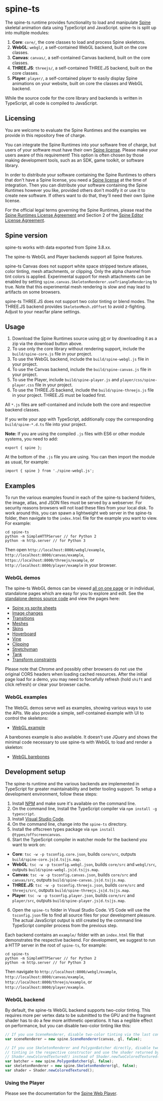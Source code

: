 # spine-ts

The spine-ts runtime provides functionality to load and manipulate [Spine](http://esotericsoftware.com) skeletal animation data using TypeScript and JavaScript. spine-ts is split
up into multiple modules:

1. **Core**: `core/`, the core classes to load and process Spine skeletons.
1. **WebGL**: `webgl/`, a self-contained WebGL backend, built on the core classes.
1. **Canvas**: `canvas/`, a self-contained Canvas backend, built on the core classes.
1. **THREE.JS**: `threejs/`, a self-contained THREE.JS backend, built on the core classes.
1. **Player**: `player/`, a self-contained player to easily display Spine animations on your website, built on core the classes and WebGL backend.

While the source code for the core library and backends is written in TypeScript, all code is compiled to JavaScript.

## Licensing

You are welcome to evaluate the Spine Runtimes and the examples we provide in this repository free of charge.

You can integrate the Spine Runtimes into your software free of charge, but users of your software must have their own [Spine license](https://esotericsoftware.com/spine-purchase). Please make your users aware of this requirement! This option is often chosen by those making development tools, such as an SDK, game toolkit, or software library.

In order to distribute your software containing the Spine Runtimes to others that don't have a Spine license, you need a [Spine license](https://esotericsoftware.com/spine-purchase) at the time of integration. Then you can distribute your software containing the Spine Runtimes however you like, provided others don't modify it or use it to create new software. If others want to do that, they'll need their own Spine license.

For the official legal terms governing the Spine Runtimes, please read the [Spine Runtimes License Agreement](http://esotericsoftware.com/spine-runtimes-license) and Section 2 of the [Spine Editor License Agreement](http://esotericsoftware.com/spine-editor-license#s2).

## Spine version

spine-ts works with data exported from Spine 3.8.xx.

The spine-ts WebGL and Player backends support all Spine features.

spine-ts Canvas does not support white space stripped texture atlases, color tinting, mesh attachments, or clipping. Only the alpha channel from tint colors is applied. Experimental support for mesh attachments can be enabled by setting `spine.canvas.SkeletonRenderer.useTriangleRendering` to true. Note that this experimental mesh rendering is slow and may lead to artifacts on some browsers.

spine-ts THREE.JS does not support two color tinting or blend modes. The THREE.JS backend provides `SkeletonMesh.zOffset` to avoid z-fighting. Adjust to your near/far plane settings.

## Usage

1. Download the Spine Runtimes source using [git](https://help.github.com/articles/set-up-git) or by downloading it as a zip via the download button above.
2. To use only the core library without rendering support, include the `build/spine-core.js` file in your project.
3. To use the WebGL backend, include the `build/spine-webgl.js` file in your project.
3. To use the Canvas backend, include the `build/spine-canvas.js` file in your project.
4. To use the Player, include `build/spine-player.js` and `player/css/spine-player.css` file in your project.
5. To use the THREE.JS backend, include the `build/spine-threejs.js` file in your project. THREE.JS must be loaded first.

All `*.js` files are self-contained and include both the core and respective backend classes.

If you write your app with TypeScript, additionally copy the corresponding `build/spine-*.d.ts` file into your project.

**Note:** If you are using the compiled `.js` files with ES6 or other module systems, you need to add:

```
export { spine };
```

At the bottom of the `.js` file you are using. You can then import the module as usual, for example:

```
import { spine } from './spine-webgl.js';
```

## Examples

To run the various examples found in each of the spine-ts backend folders, the image, atlas, and JSON files must be served by a webserver. For security reasons browsers will not load these files from your local disk. To work around this, you can spawn a lightweight web server in the spine-ts folder, then navigate to the `index.html` file for the example you want to view. For example:

```
cd spine-ts
python -m SimpleHTTPServer // for Python 2
python -m http.server // for Python 3
```

Then open `http://localhost:8000/webgl/example`, `http://localhost:8000/canvas/example`, `https://localhost:8000/threejs/example`, or `http://localhost:8000/player/example` in your browser.

### WebGL demos

The spine-ts WebGL demos can be viewed [all on one page](http://esotericsoftware.com/spine-demos/) or in individual, standalone pages which are easy for you to explore and edit. See the [standalone demos source code](webgl/demos) and view the pages here:

- [Spine vs sprite sheets](http://rawgit.com/EsotericSoftware/spine-runtimes/3.8/spine-ts/webgl/demos/spritesheets.html)
- [Image changes](http://rawgit.com/EsotericSoftware/spine-runtimes/3.8/spine-ts/webgl/demos/imagechanges.html)
- [Transitions](http://rawgit.com/EsotericSoftware/spine-runtimes/3.8/spine-ts/webgl/demos/transitions.html)
- [Meshes](http://rawgit.com/EsotericSoftware/spine-runtimes/3.8/spine-ts/webgl/demos/meshes.html)
- [Skins](http://rawgit.com/EsotericSoftware/spine-runtimes/3.8/spine-ts/webgl/demos/skins.html)
- [Hoverboard](http://rawgit.com/EsotericSoftware/spine-runtimes/3.8/spine-ts/webgl/demos/hoverboard.html)
- [Vine](http://rawgit.com/EsotericSoftware/spine-runtimes/3.8/spine-ts/webgl/demos/vine.html)
- [Clipping](http://rawgit.com/EsotericSoftware/spine-runtimes/3.8/spine-ts/webgl/demos/clipping.html)
- [Stretchyman](http://rawgit.com/EsotericSoftware/spine-runtimes/3.8/spine-ts/webgl/demos/stretchyman.html)
- [Tank](http://rawgit.com/EsotericSoftware/spine-runtimes/3.8/spine-ts/webgl/demos/tank.html)
- [Transform constraints](http://rawgit.com/EsotericSoftware/spine-runtimes/3.8/spine-ts/webgl/demos/transforms.html)

Please note that Chrome and possibly other browsers do not use the original CORS headers when loading cached resources. After the initial page load for a demo, you may need to forcefully refresh (hold `shift` and click refresh) or clear your browser cache.

### WebGL examples

The WebGL demos serve well as examples, showing various ways to use the APIs. We also provide a simple, self-contained example with UI to control the skeletons:

- [WebGL example](http://rawgit.com/EsotericSoftware/spine-runtimes/3.8/spine-ts/webgl/example/index.html)

A barebones example is also available. It doesn't use JQuery and shows the minimal code necessary to use spine-ts with WebGL to load and render a skeleton:

- [WebGL barebones](http://rawgit.com/EsotericSoftware/spine-runtimes/3.8/spine-ts/webgl/example/barebones.html)

## Development setup

The spine-ts runtime and the various backends are implemented in TypeScript for greater maintainability and better tooling support. To setup a development environment, follow these steps:

1. Install [NPM](https://nodejs.org/en/download/) and make sure it's available on the command line.
2. On the command line, Install the TypeScript compiler via `npm install -g typescript`.
3. Install [Visual Studio Code](https://code.visualstudio.com/).
4. On the command line, change into the `spine-ts` directory.
5. Install the offscreen types package via `npm install @types/offscreencanvas`.
5. Start the TypeScript compiler in watcher mode for the backend you want to work on:
  * **Core**: `tsc -w -p tsconfig.core.json`, builds `core/src`, outputs `build/spine-core.js|d.ts|js.map`.
  * **WebGL**: `tsc -w -p tsconfig.webgl.json`, builds `core/src` and `webgl/src`, outputs `build/spine-webgl.js|d.ts|js.map`.
  * **Canvas**: `tsc -w -p tsconfig.canvas.json`, builds `core/src` and `canvas/src`, outputs `build/spine-canvas.js|d.ts|js.map`.
  * **THREE.JS**: `tsc -w -p tsconfig.threejs.json`, builds `core/src` and `threejs/src`, outputs `build/spine-threejs.js|d.ts|js.map`.
  * **Player**: `tsc -w -p tsconfig.player.json`, builds `core/src` and `player/src`, outputs `build/spine-player.js|d.ts|js.map`.
6. Open the `spine-ts` folder in Visual Studio Code. VS Code will use the `tsconfig.json` file to find all source files for your development pleasure. The actual JavaScript output is still created by the command line TypeScript compiler process from the previous step.

Each backend contains an `example/` folder with an `index.html` file that demonstrates the respective backend. For development, we suggest to run a HTTP server in the root of `spine-ts`, for example:

```
cd spine-ts
python -m SimpleHTTPServer // for Python 2
python -m http.server // for Python 3
```

Then navigate to `http://localhost:8000/webgl/example`, `http://localhost:8000/canvas/example`, `http://localhost:8000/threejs/example`, or `http://localhost:8000/player/example`.

### WebGL backend

By default, the spine-ts WebGL backend supports two-color tinting. This requires more per vertex data to be submitted to the GPU and the fragment shader has to do a few more arithmetic operations. It has a neglible effect on performance, but you can disable two-color tinting like this:

```javascript
// If you use SceneRenderer, disable two-color tinting via the last constructor argument.
var sceneRenderer = new spine.SceneRenderer(canvas, gl, false);

// If you use SkeletonRenderer and PolygonBatcher directly, disable two-color
// tinting in the respective constructor and use the shader returned by
// Shader.newColoredTextured() instead of Shader.newTwoColoredTextured().
var batcher = new spine.PolygonBatcher(gl, false);
var skeletonRenderer = new spine.SkeletonRenderer(gl, false);
var shader = Shader.newColoredTextured();
```

### Using the Player

Please see the documentation for the [Spine Web Player](https://esotericsoftware.com/spine-player).
